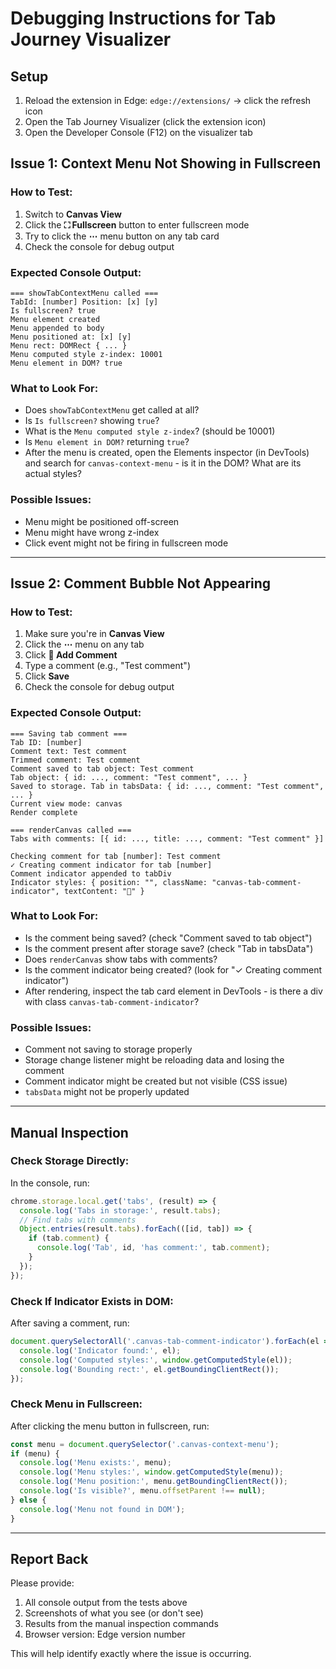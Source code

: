 # Debugging Instructions for Tab Journey Visualizer

## Setup

1. Reload the extension in Edge: `edge://extensions/` → click the refresh icon
2. Open the Tab Journey Visualizer (click the extension icon)
3. Open the Developer Console (F12) on the visualizer tab

## Issue 1: Context Menu Not Showing in Fullscreen

### How to Test:
1. Switch to **Canvas View**
2. Click the **⛶ Fullscreen** button to enter fullscreen mode
3. Try to click the **⋯** menu button on any tab card
4. Check the console for debug output

### Expected Console Output:
```
=== showTabContextMenu called ===
TabId: [number] Position: [x] [y]
Is fullscreen? true
Menu element created
Menu appended to body
Menu positioned at: [x] [y]
Menu rect: DOMRect { ... }
Menu computed style z-index: 10001
Menu element in DOM? true
```

### What to Look For:
- Does `showTabContextMenu` get called at all?
- Is `Is fullscreen?` showing `true`?
- What is the `Menu computed style z-index`? (should be 10001)
- Is `Menu element in DOM?` returning `true`?
- After the menu is created, open the Elements inspector (in DevTools) and search for `canvas-context-menu` - is it in the DOM? What are its actual styles?

### Possible Issues:
- Menu might be positioned off-screen
- Menu might have wrong z-index
- Click event might not be firing in fullscreen mode

---

## Issue 2: Comment Bubble Not Appearing

### How to Test:
1. Make sure you're in **Canvas View**
2. Click the **⋯** menu on any tab
3. Click **💬 Add Comment**
4. Type a comment (e.g., "Test comment")
5. Click **Save**
6. Check the console for debug output

### Expected Console Output:
```
=== Saving tab comment ===
Tab ID: [number]
Comment text: Test comment
Trimmed comment: Test comment
Comment saved to tab object: Test comment
Tab object: { id: ..., comment: "Test comment", ... }
Saved to storage. Tab in tabsData: { id: ..., comment: "Test comment", ... }
Current view mode: canvas
Render complete

=== renderCanvas called ===
Tabs with comments: [{ id: ..., title: ..., comment: "Test comment" }]

Checking comment for tab [number]: Test comment
✓ Creating comment indicator for tab [number]
Comment indicator appended to tabDiv
Indicator styles: { position: "", className: "canvas-tab-comment-indicator", textContent: "💬" }
```

### What to Look For:
- Is the comment being saved? (check "Comment saved to tab object")
- Is the comment present after storage save? (check "Tab in tabsData")
- Does `renderCanvas` show tabs with comments?
- Is the comment indicator being created? (look for "✓ Creating comment indicator")
- After rendering, inspect the tab card element in DevTools - is there a div with class `canvas-tab-comment-indicator`?

### Possible Issues:
- Comment not saving to storage properly
- Storage change listener might be reloading data and losing the comment
- Comment indicator might be created but not visible (CSS issue)
- `tabsData` might not be properly updated

---

## Manual Inspection

### Check Storage Directly:
In the console, run:
```javascript
chrome.storage.local.get('tabs', (result) => {
  console.log('Tabs in storage:', result.tabs);
  // Find tabs with comments
  Object.entries(result.tabs).forEach(([id, tab]) => {
    if (tab.comment) {
      console.log('Tab', id, 'has comment:', tab.comment);
    }
  });
});
```

### Check If Indicator Exists in DOM:
After saving a comment, run:
```javascript
document.querySelectorAll('.canvas-tab-comment-indicator').forEach(el => {
  console.log('Indicator found:', el);
  console.log('Computed styles:', window.getComputedStyle(el));
  console.log('Bounding rect:', el.getBoundingClientRect());
});
```

### Check Menu in Fullscreen:
After clicking the menu button in fullscreen, run:
```javascript
const menu = document.querySelector('.canvas-context-menu');
if (menu) {
  console.log('Menu exists:', menu);
  console.log('Menu styles:', window.getComputedStyle(menu));
  console.log('Menu position:', menu.getBoundingClientRect());
  console.log('Is visible?', menu.offsetParent !== null);
} else {
  console.log('Menu not found in DOM');
}
```

---

## Report Back

Please provide:
1. All console output from the tests above
2. Screenshots of what you see (or don't see)
3. Results from the manual inspection commands
4. Browser version: Edge version number

This will help identify exactly where the issue is occurring.
